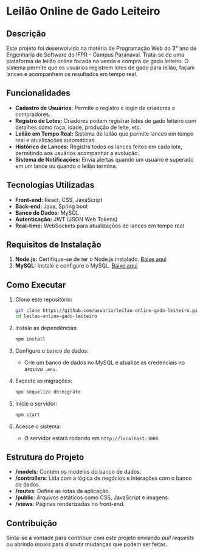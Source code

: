 # Leilão Online de Gado Leiteiro

## Descrição
Este projeto foi desenvolvido na matéria de Programação Web do 3° ano de Engenharia de Software do IFPR - Campus Paranavaí. Trata-se de uma plataforma de leilão online focada na venda e compra de gado leiteiro. O sistema permite que os usuários registrem lotes de gado para leilão, façam lances e acompanhem os resultados em tempo real.

## Funcionalidades
- **Cadastro de Usuários:** Permite o registro e login de criadores e compradores.
- **Registro de Lotes:** Criadores podem registrar lotes de gado leiteiro com detalhes como raça, idade, produção de leite, etc.
- **Leilão em Tempo Real:** Sistema de leilão que permite lances em tempo real e atualizações automáticas.
- **Histórico de Lances:** Registra todos os lances feitos em cada lote, permitindo aos usuários acompanhar a evolução.
- **Sistema de Notificações:** Envia alertas quando um usuário é superado em um lance ou quando o leilão termina.

## Tecnologias Utilizadas
- **Front-end:** React, CSS, JavaScript
- **Back-end:** Java, Spring boot
- **Banco de Dados:** MySQL
- **Autenticação:** JWT (JSON Web Tokens)
- **Real-time:** WebSockets para atualizações de lances em tempo real

## Requisitos de Instalação
1. **Node.js:** Certifique-se de ter o Node.js instalado. [Baixe aqui](https://nodejs.org/)
2. **MySQL:** Instale e configure o MySQL. [Baixe aqui](https://www.mysql.com/)

## Como Executar
1. Clone este repositório:
    ```bash
    git clone https://github.com/usuario/leilao-online-gado-leiteiro.git
    cd leilao-online-gado-leiteiro
    ```
2. Instale as dependências:
    ```bash
    npm install
    ```
3. Configure o banco de dados:
    - Crie um banco de dados no MySQL e atualize as credenciais no arquivo `.env`.

4. Execute as migrações:
    ```bash
    npx sequelize db:migrate
    ```

5. Inicie o servidor:
    ```bash
    npm start
    ```

6. Acesse o sistema:
    - O servidor estará rodando em `http://localhost:3000`.

## Estrutura do Projeto
- **/models**: Contém os modelos do banco de dados.
- **/controllers**: Lida com a lógica de negócios e interações com o banco de dados.
- **/routes**: Define as rotas da aplicação.
- **/public**: Arquivos estáticos como CSS, JavaScript e imagens.
- **/views**: Páginas renderizadas no front-end.

## Contribuição
Sinta-se à vontade para contribuir com este projeto enviando *pull requests* ou abrindo *issues* para discutir mudanças que podem ser feitas.
